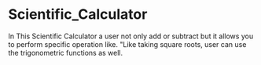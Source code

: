 # Scientific_Calculator
In This Scientific Calculator a user not only add or subtract but it allows you to perform specific operation like. "Like taking square roots, user can use the trigonometric functions as well. 
